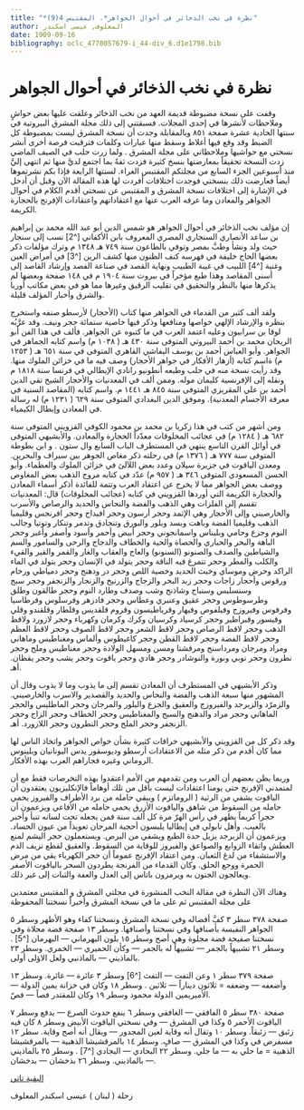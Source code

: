 ```yaml
---
title: "*نظرة في نخب الذخائر في أحوال الجواهر*. المقتبس 4(9)"
author: المعلوف, عيسى اسكندر
date: 1909-09-16
bibliography: oclc_4770057679-i_44-div_6.d1e1798.bib
---
```




#  نظرة في نخب الذخائر في أحوال الجواهر 


 وقفت على نسخة مضبوطة قديمة العهد من نخب الذخائر وعلقت عليها بعض حواشٍ وملاحظات لأنشرها في  إحدى  المجلات. فسبقتني إلى ذلك مجلة  المشرق  البيروتية في سنتها الحادية  عشرة  صفحة  ٨٥١  وبالمقابلة وجدت أن نسخة  المشرق  ليست بمضبوطة كل الضبط وقد وقع فيها أغلاط وسقط منها عبارات وكلمات فترقبت فرصة أخرى أنشر نسختي مع حواشيها وملاحظاتي على مجلة  المشرق  . ولما زرت حلب في الصيف الماضي زدت النسخة تحقيقاً بمعارضتها بنسخ كثيرة فزدت ثقةً بما اجتمع لديَّ منها ثم انتهى إليَّ منذ أسبوعين الجزء السابع من مجلتكم  المقتبس  الغراء. لسنتها الرابعة فإذا بكم نشرتموها أيضاً فعارضت ذلك بنسختي فوجدت اختلافات أفردت لها هذه المقالة الآن وقبل أن أدخل في الإشارة إلى اختلافات نسخة  المشرق  و  المقتبس  عن نسختي أقدم الكلام في أحوال الجواهر والمعادن وما عرفه العرب عنها مع اعتقاداتهم واعتقادات الإفرنج بالحجارة الكريمة. 

 إن مؤلف نخب الذخائر في أحوال الجواهر هو شمس الدين أبو عبد الله محمد بن إبراهيم بن ساعد الأنصاري السنجاري المصري المعروف بابن الأكفاني [^2] نسب إلى سنجار حيث ولد ونشأ وطبَّ بمصر وتوفي بالطاعون سنة  ٧٤٩  هـ  ١٣٤٨  م وترك مؤلفات ذكر بعضها الحاج خليفة في فهرسه كنف الظنون منها كشف الرين [^3] في أمراض العين وغنية [^4] اللبيب في غيبة الطبيب ونهاية القصد في صناعة الفصد وإرشاد القاصد إلى أسنى المقاصد وهذا طبع مؤخراً في بيروت سنة  ١٩٠٤  م في  ١٤٨  صفحة وبعضها لم يذكرها منها بالنظر والتحقيق في تقليب الرقيق وغيرها مما هو في بعض مكاتب أوربا والشرق وأخبار المؤلف قليلة. 

 ولقد  ألف  كثير من القدماء في الجواهر منها كتاب (الأحجار) لأرسطو صنفه واستخرج بنظره والإرشاد الإلهي خواصها ومنافعها وذكر فيها خاصية  ستمائة  حجر ونيف. وقد عرَّبُه لوقا بن سرابيون وعليه اعتمد العرب في ما كتبوه عن الجواهر. فألف في   هذا الفن أبو الريحان محمد بن أحمد البيروتي المتوفى سنة  ٤٣٠  هـ (  ١٠٣٨  م) واسم كتابه الجماهر في الجواهر. وأبو العباس أحمد بن يوسف اليفاشي القاهري المتوفى في سنة  ٦٥١  هـ (  ١٢٥٣  م) ةاسم كتابه (أزهار الأفكار في جواهر الأحجار) وصف فيه ما في خزائن الملوك منها.   وقد رأيت نسخة منه في حلب وطبعه أنطونيو رانادي الإيطالي في فرنسا سنة  ١٨١٨  م ونقله إلى الإفرنسية كليمان موله. وممن  ألف  في المعدنيات والأحجار الشيخ تقي الدين أحمد بن علي المقريزي المتوفى سنة  ٨٤٥  هـ  ١٤٤١  م. واسم كتابه (المقاصد السنية في معرفة الأجسام المعدنية). وموفق الدين البغدادي المتوفى سنة  ٦٢٩  (  ١٢٣١  م) له رسالة في المعادن وإبطال الكيمياء. 

 ومن أشهر من كتب في هذا زكريا بن محمد بن محمود الكوفي القزويني المتوفى سنة  ٦٨٢  هـ (  ١٢٨٤  م) في عجائب المخلوقات معدّداً الحجارة والمعادن. والأبشيهي المتوفى في أوائل القرن التاسع ينتهي في المستطرف الباب السابع وال  ستون  . و  ابن بطوطة  المتوفى سنة  ٧٧٧  هـ (  ١٣٧٦  م) في رحلته ذكر مغاص الجوهر بين سيراف والبحرين.   ومعدن الياقوت في جزيرة سيلان وعدد بعض اللآلئ في خزائن الملوك والعظماء.   وأبو الحسن المسعودي المتوفى  ٣٤٦  هـ (  ٩٥٧  م) عدّد في كتابه مروج الذهب بعض المغاوص ووصف بعض الجواهر مما لا يخرج عن اعتقاد العرب وتتمة للفائدة أذكر أسماء المعادن والحجارة الكريمة التي أوردها القزويني في كتابه (عجائب المخلوقات) قال: المعدنيات تقسم إلى الفلزات وهي الذهب والفضة والنحاس والحديد والرصاص والأسرب والخارصيني وإلى الأحجار وهي الإثمد وحجر أرسون وحجر افيداج وحجر افرنجس وقليميا الذهب وقليميا الفضة وباهت وبسد وبلور والبورق وتنجادق وتدمر وتنكار وتوتيا وجالب النوم وجزع وحامي وبليناس واسمانجوني وحجر أبيض وأحمر وأسود وأصفر وأغبر وحجر الباهة والبحر والحباري والحصاة والحية والخطاف والدجاج والرحى والسامور والسم والشياطين والصدف والصنونو (السنونو) والعاج والعقاب والغار والقمر والقير والقيء والكلب والمطر وحجر تتمرغ فيه الناقة وحجر يتولد في الإنسان وحجر يتولد في الماء الراكد وحرض وموساي وخبث الحديد وخصية اللص وحجر در ودهنج وحجر دمياطي ورخام ورقوس وأحجار زاجات وحجر زبد البحر والزجاج والزرنيخ والزنجار والزنجفر وحجر سبج وسنسليس وسنباج وشاذنج وشب وصدف وطارد النوم وحجر طالقون وطلق وطرسوطوس وحجر عقيق وعنبري وعطاس وحجر فادزهر   وفرسلوس وفرطاسيا وفرفوس وفيروزج وفيلفوص وفيهار وقرياطيسون وقروم قلقديس   وقلطار وقلقندو وقلي وقيسور وقبراطير وحجر كرسياد وكرسيان وكرك وكرمان وكهرباء وحجر لازورد ولاقط الذهب وحجر لاقط الرصاص وحجر لاقط الشعر وحجر لاقط الصوف وحجر لاقط العظم وحجر لاقط الفضة وحجر لاقط القطن وحجر كاغيطوس وألماس ومغناطيس وماهاني ومراد ومرجان ومرداسنج ومرقشتا ومسن ومسهل الولادة وحجر مغناطيس وملح وحجر نطرون وحجر نوبي ونورة والنوشادر وحجر هادي وحجر ياقوت وحجر يشب وحجر يقظان. أهـ. 

 وذكر الأبشيهي في المستطرف أن المعادن تقسم إلى ما يذوب وما لا يذوب وقال أن المشهور منها  سبعة  الذهب والفضة والنحاس والحديد والقصدير والاسرب والخارصيني. والزمرّد والزبرجد والفيروزج والعقيق والجزع والبلور والمرجان وحجر الماطليس والحجر الماهاني وحجر مراد والدهنج والسبج والمغناطيس وحجر الخطاف وحجر الزاج وحجر الزنجفر وحجر الملح وحجر النطرون وحجر اللازورد. أهـ. 

 وقد ذكر كل من القزويني والأبشيهي خرافات كثيرة بشأن خواص الجواهر واتخاذ الناس لها مما كان أقدم من ذكر مثله من الاعتقادات أرسطو وديوسقور يدس اليونانيان وبلينوس الروماني وغيره فجاراهم العرب بهذه الأفكار. 

 وربما يظن بعضهم أن العرب ومن تقدمهم من الأمم اعتقدوا بهذه التخرصات فقط مع أن لمتمدني الإفرنج حتى يومنا اعتقادات ليست بأقل من تلك أوهاماً فالإنكليزيون يعتقدون أن الياقوت يشفي من الرثية ( الروماتزم ) ويبقي حامله من برد الأطراف والفيروز يحمي حامله من السقوط من شاهق والياقوت الأزرق يحمي حامله من الأفاعي ويزعمون أن حجراً كريماً يظهر في رأس الهرّ مرة كل  ألف  سنة فمن يجعله تحت لسانه تنبأ وأخبر بالغيب. وأهل نابولي في إيطاليا يلبسون أحجبة المرجان تعويذاً من عيون الحساد. ويزعمون أن الزبرجد يزيل حدة الطبع ويشفي من البرص. ويستعملون حجر اليشم لمنع العطش واتقاء الزوابع والصواعق والفيروز للوقاية من السقوط. والعقيق لقطع نزيف الدم والاستشفاء من لدغ الثعبان. ومن اعتقاد الإفرنج عموماً أن حجر الكهرباء يقي من مرض الحمرة ووجع الحلق. وكان القدماء من الفرنجة يطردون السحر بالياقوت الأصفر ويعالجون الجنون به ويرمزون باتاس إلى العدل والعفة   والثبات إلى غير ذلك. 
 
 وهناك الآن النظرة في مقالة النخب المنشورة في مجلتي  المشرق  و  المقتبس  معتمدين   على مجلة  المقتبس  ثم على ما في نسخة  المشرق  وأخيراً نسختنا المحفوظة 

 صفحة  ٣٧٨  سطر  ٣  كفَّ أفضاله وفي نسخة  المشرق  ونسختنا كفاء وهو الأظهر   وسطر  ٥  الجواهر النفيسة بأصنافها وفي نسختنا وأصنافها. وسطر  ١٣  صفحة فضة محلاة   وفي نسختنا صفيحة فضة مجلوة وهي أصح وسطر  ١٥  بلون البهرماني — البهرمان [^5] .   وسطر  ٢١  تشبيهاً بالجمر — تشبيهاً له بالجمر — وكأن الحميري — الخمري. وسطر  ٢٣   بالماذيني — بالماذنبي ولعل الاؤلى أولى. 

 صفحة  ٣٧٩  سطر  ١  وعن التفت — التفث [^6] وسطر  ٣  عائرة — غائرة. وسطر  ١٣   وأضعفه — وضعفه =  ثلاثون  ديناراً —  ثلاثين  . وسطر  ١٨  وكان في خزانة يمين   الدولة — الأميريمين الدولة محمود وسطر  ١٩  وكان للمقتدر فصاً — فصّ. 

 صفحة  ٣٨٠  سطر  ٥  الفافقي — الغافقي وسطر  ٦  ينفع حدوث الصرع — يدفع   وسطر  ٧  الياقوت الأحمر  ٥  وكذا في  المشرق  — وفي نسختي الياقوت الأبيض وسطر  ٨   كان فيه زئبق — زئبقاً. وسطر  ١٠  وتقال أنه وقاية لعين المجدور — ويقال أنه   أصح وقاية. سطر  ١٢  مسفرص في وكذا في  المشرق  — صافٍ. وسطر  ١٤  بالمرقشيشا   الذهبية — بالمرقشيشا الذهبية = ما حلي به — ما جلي. وسطر  ٢٢  البحادي — البجادي  [^7] . وسطر  ٢٥  بالماذيني — بالماذبني. وسطر  ٢٦  بذخشان — بدخشان. 

[ البقية تاتي ](oclc_4770057679-i_45.TEIP5.xml#div_8.d1e2304)

 زحلة ( لبنان ) عيسى  اسكندر  المعلوف 
